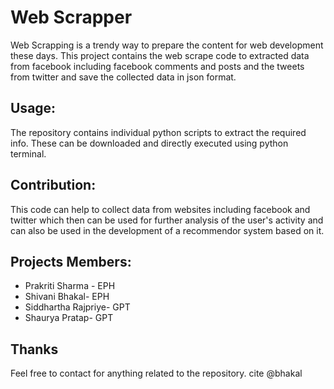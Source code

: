 <h1> Web Scrapper</h1>
<p>Web Scrapping is a trendy way to prepare the content for web development these days. This project contains the web scrape code to extracted data from facebook including facebook comments and posts and the tweets from twitter and save the collected data in json format.</p>
<h2>Usage:</h2>
<p>The repository contains individual python scripts to extract the required info. These can be downloaded and directly executed using python terminal.</p>
<h2>Contribution:</h2>
<p>This code can help to collect data from websites including facebook and twitter which then can be used for further analysis of the user's activity and can also be used in the development of a recommendor system based on it.</p>
<h2>Projects Members:</h2>
<ul>
<li>Prakriti Sharma - EPH</li>
<li>Shivani Bhakal- EPH</li>
<li>Siddhartha Rajpriye- GPT</li>
<li>Shaurya Pratap- GPT</li>
</ul>
<h2>Thanks </h2>

<p>Feel free to contact for anything related to the repository. cite @bhakal<p>
